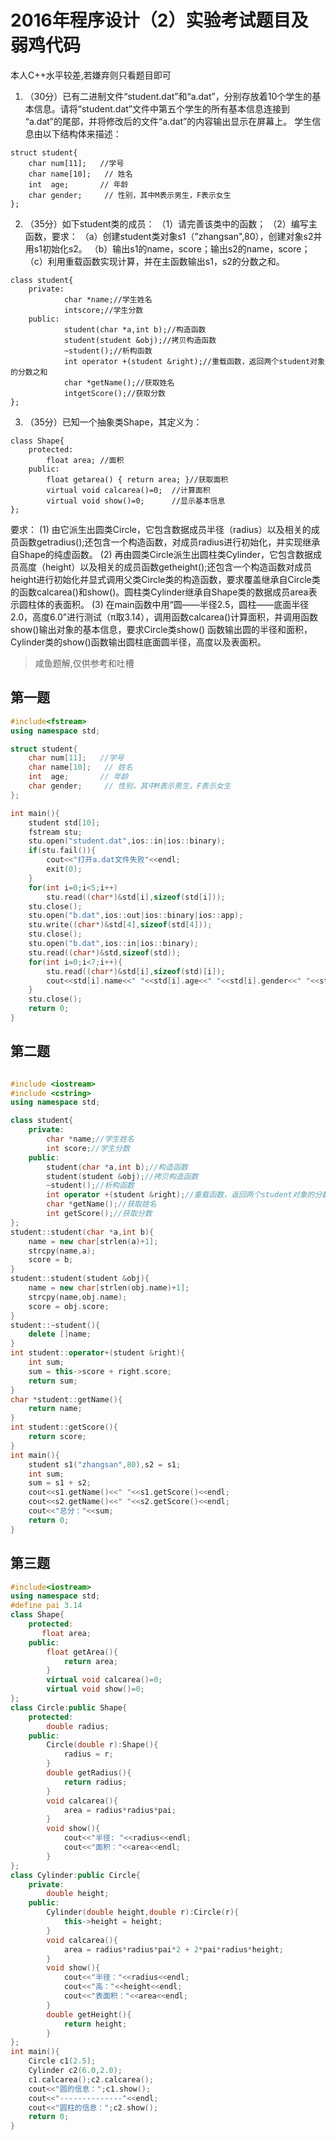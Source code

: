 # 2016年程序设计（2）实验考试题目及弱鸡代码
本人C++水平较差,若嫌弃则只看题目即可
<!--more-->
1.	（30分）已有二进制文件“student.dat”和“a.dat”，分别存放着10个学生的基本信息。请将“student.dat”文件中第五个学生的所有基本信息连接到 “a.dat”的尾部，并将修改后的文件“a.dat”的内容输出显示在屏幕上。
学生信息由以下结构体来描述：
```
struct student{	
    char num[11];	//学号	
	char name[10];	 // 姓名
	int  age;		// 年龄
	char gender;	 // 性别，其中M表示男生，F表示女生
};
```
2.	（35分）如下student类的成员：
（1）请完善该类中的函数；
（2）编写主函数，要求：
（a）创建student类对象s1（”zhangsan",80），创建对象s2并用s1初始化s2。
（b）输出s1的name，score；输出s2的name，score；
（c）利用重载函数实现计算，并在主函数输出s1，s2的分数之和。
```
class student{
    private:
            char *name;//学生姓名
            intscore;//学生分数
    public:
            student(char *a,int b);//构造函数
            student(student &obj);//拷贝构造函数
            ~student();//析构函数
            int operator +(student &right);//重载函数，返回两个student对象的分数之和
            char *getName();//获取姓名
            intgetScore();//获取分数
};
```
3. （35分）已知一个抽象类Shape，其定义为：
```
class Shape{
    protected:
        float area;	//面积
    public:
        float getarea() { return area; }//获取面积
        virtual void calcarea()=0;  //计算面积
        virtual void show()=0;		//显示基本信息
};
```
要求：
(1)	由它派生出圆类Circle，它包含数据成员半径（radius）以及相关的成员函数getradius();还包含一个构造函数，对成员radius进行初始化，并实现继承自Shape的纯虚函数。
(2)	再由圆类Circle派生出圆柱类Cylinder，它包含数据成员高度（height）以及相关的成员函数getheight();还包含一个构造函数对成员height进行初始化并显式调用父类Circle类的构造函数，要求覆盖继承自Circle类的函数calcarea()和show()。圆柱类Cylinder继承自Shape类的数据成员area表示圆柱体的表面积。
(3)	在main函数中用“圆——半径2.5，圆柱——底面半径2.0，高度6.0”进行测试（π取3.14），调用函数calcarea()计算面积，并调用函数show()输出对象的基本信息，要求Circle类show() 函数输出圆的半径和面积，Cylinder类的show()函数输出圆柱底面圆半径，高度以及表面积。


> 咸鱼题解,仅供参考和吐槽

## 第一题

```C++
#include<fstream>
using namespace std;

struct student{	
	char num[11];	//学号	
	char name[10];	 // 姓名
	int  age;		// 年龄
	char gender;	 // 性别，其中M表示男生，F表示女生
};

int main(){
	student std[10];
	fstream stu;
	stu.open("student.dat",ios::in|ios::binary);
	if(stu.fail()){
		cout<<"打开a.dat文件失败"<<endl;
		exit(0);
	}
	for(int i=0;i<5;i++)
		stu.read((char*)&std[i],sizeof(std[i]));
	stu.close();
	stu.open("b.dat",ios::out|ios::binary|ios::app);
	stu.write((char*)&std[4],sizeof(std[4]));
	stu.close();
	stu.open("b.dat",ios::in|ios::binary);
	stu.read((char*)&std,sizeof(std));
	for(int i=0;i<7;i++){
		stu.read((char*)&std[i],sizeof(std)[i]);
		cout<<std[i].name<<" "<<std[i].age<<" "<<std[i].gender<<" "<<std[i].num<<endl;
	}
	stu.close();
	return 0;
}
```

## 第二题

```C++

#include <iostream>
#include <cstring>
using namespace std;

class student{
	private:
		char *name;//学生姓名
		int score;//学生分数
	public:
		student(char *a,int b);//构造函数
		student(student &obj);//拷贝构造函数
		~student();//析构函数
		int operator +(student &right);//重载函数，返回两个student对象的分数之和
		char *getName();//获取姓名
		int getScore();//获取分数
};
student::student(char *a,int b){
	name = new char[strlen(a)+1];
	strcpy(name,a);
	score = b;
}
student::student(student &obj){
	name = new char[strlen(obj.name)+1];
	strcpy(name,obj.name);
	score = obj.score;
}
student::~student(){
	delete []name;
}
int student::operator+(student &right){
	int sum;
	sum = this->score + right.score;
	return sum; 
}
char *student::getName(){
	return name;
}
int student::getScore(){
	return score;
}
int main(){
	student s1("zhangsan",80),s2 = s1;
	int sum;
	sum = s1 + s2;
	cout<<s1.getName()<<" "<<s1.getScore()<<endl;
	cout<<s2.getName()<<" "<<s2.getScore()<<endl;
	cout<<"总分："<<sum;
	return 0;
}
```

## 第三题

```C++
#include<iostream>
using namespace std;
#define pai 3.14
class Shape{
	protected:
	   float area;
	public:
		float getArea(){
			return area; 
		}
    	virtual void calcarea()=0;
    	virtual void show()=0;	
};
class Circle:public Shape{
	protected:
		double radius;
	public:
		Circle(double r):Shape(){
			radius = r;
		}
		double getRadius(){
			return radius;
		}
		void calcarea(){
			area = radius*radius*pai;
		}
		void show(){
			cout<<"半径: "<<radius<<endl;
			cout<<"面积："<<area<<endl;
		}
};
class Cylinder:public Circle{
	private:
		double height;
	public:
		Cylinder(double height,double r):Circle(r){
			this->height = height;
		}
		void calcarea(){
			area = radius*radius*pai*2 + 2*pai*radius*height;
		}
		void show(){
			cout<<"半径："<<radius<<endl;
			cout<<"高："<<height<<endl;
			cout<<"表面积："<<area<<endl;
		}
		double getHeight(){
			return height;
		}
};
int main(){
	Circle c1(2.5);
	Cylinder c2(6.0,2.0);
	c1.calcarea();c2.calcarea();
	cout<<"圆的信息：";c1.show();
	cout<<"--------------"<<endl;
	cout<<"圆柱的信息：";c2.show();
	return 0;
}
```

